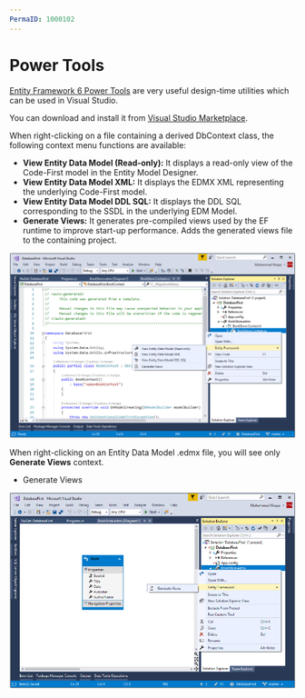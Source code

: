 ```yaml
---
PermaID: 1000102
---
```


# Power Tools

[Entity Framework 6 Power Tools](https://marketplace.visualstudio.com/items?itemName=ErikEJ.EntityFramework6PowerToolsCommunityEdition) are very useful design-time utilities which can be used in Visual Studio.

You can download and install it from [Visual Studio Marketplace](https://marketplace.visualstudio.com/items?itemName=ErikEJ.EntityFramework6PowerToolsCommunityEdition).

When right-clicking on a file containing a derived DbContext class, the following context menu functions are available:

 - **View Entity Data Model (Read-only):** It displays a read-only view of the Code-First model in the Entity Model Designer.
 - **View Entity Data Model XML:** It displays the EDMX XML representing the underlying Code-First model.
 - **View Entity Data Model DDL SQL:** It displays the DDL SQL corresponding to the SSDL in the underlying EDM Model.
 - **Generate Views:** It generates pre-compiled views used by the EF runtime to improve start-up performance. Adds the generated views file to the containing project.

<img src="https://raw.githubusercontent.com/zzzprojects/EntityFramework-FAQ/master/docs2/images/power-tools1.png">

When right-clicking on an Entity Data Model .edmx file, you will see only **Generate Views** context.

 - Generate Views

<img src="https://raw.githubusercontent.com/zzzprojects/EntityFramework-FAQ/master/docs2/images/power-tools2.png">
